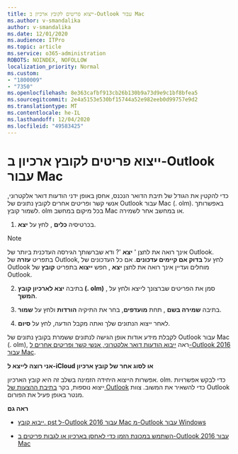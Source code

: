 ```yaml
---
title: ייצוא פריטים לקובץ ארכיון ב-Outlook עבור Mac
ms.author: v-smandalika
author: v-smandalika
ms.date: 12/01/2020
ms.audience: ITPro
ms.topic: article
ms.service: o365-administration
ROBOTS: NOINDEX, NOFOLLOW
localization_priority: Normal
ms.custom:
- "1800009"
- "7350"
ms.openlocfilehash: 8e363cafbf913cb26b130b9a73d9e9c1bf8bfea5
ms.sourcegitcommit: 2e4a5153e530bf15744a52e982eeb0d99757e9d2
ms.translationtype: MT
ms.contentlocale: he-IL
ms.lasthandoff: 12/04/2020
ms.locfileid: "49583425"
---
```

# <a name="export-items-to-an-archive-file-in-outlook-for-mac"></a>ייצוא פריטים לקובץ ארכיון ב-Outlook עבור Mac

כדי להקטין את הגודל של תיבת הדואר הנכנס, אחסן באופן ידני הודעות דואר אלקטרוני, אנשי קשר ופריטים אחרים לקובץ נתונים של Outlook עבור Mac (. olm). באפשרותך לשמור קובץ. olm בכל מיקום במחשב Mac או במחשב אחר לשמירה.

1. בכרטיסיה **כלים** , לחץ על **יצא**.

> [!NOTE]
> אינך רואה את לחצן ' **יצא** '? ודא שברשותך הגירסה העדכנית ביותר של Outlook. בתפריט **עזרה** של Outlook, לחץ על **בדוק אם קיימים עדכונים**. אם כל העדכונים של Outlook מוחלים ועדיין אינך רואה את לחצן **יצא** , חפש **ייצוא** בתפריט **קובץ** של Outlook.

2. בתיבה **יצא לארכיון קובץ (. olm)** , סמן את הפריטים שברצונך לייצא ולחץ על **המשך**.

3. בתיבה **שמירה בשם** , תחת **מועדפים**, בחר את התיקיה **הורדות** ולחץ על **שמור**.

4. לאחר ייצוא הנתונים שלך ואתה מקבל הודעה, לחץ על **סיום**.

לקבלת מידע אודות אופן הגישה לנתונים ששמרת בקובץ נתונים של Outlook עבור Mac (. olm), ראה [ייבוא הודעות דואר אלקטרוני, אנשי קשר ופריטים אחרים ל-Outlook 2016 עבור Mac](https://support.microsoft.com/office/import-and-export-outlook-email-contacts-and-calendar-92577192-3881-4502-b79d-c3bbada6c8ef#ID0EAACAAA=macOS).

**אני רוצה לייצא ל-iCloud או לסוג אחר של קובץ ארכיון**

אפשרות הייצוא היחידה הזמינה בשלב זה היא קובץ הארכיון. olm. כדי לבקש אפשרויות ייצוא נוספות, בקר [בתיבת ההצעות של Outlook](https://outlook.uservoice.com/) כדי להשאיר את המשוב. צוות Outlook מנטר באופן פעיל את הפורום.

**ראה גם**

- [ייבוא קובץ. pst ל-Outlook 2016 עבור Mac מ-Outlook עבור Windows](https://support.microsoft.com/office/import-a-pst-file-into-outlook-for-mac-from-outlook-for-windows-b4a6a1d6-94bb-4c85-a4fc-a83dc690e18c)

- [השתמש במכונת הזמן כדי לאחסן בארכיון או לגבות פריטים ב-Outlook 2016 עבור Mac](https://support.microsoft.com/office/automatically-archive-or-back-up-outlook-for-mac-items-441fcce5-2262-4b64-ac8c-fa949df989f5)
